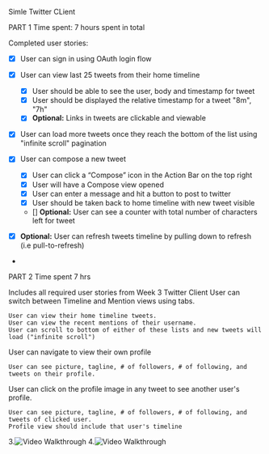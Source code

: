 Simle Twitter CLient


PART 1 Time spent: 7 hours spent in total

Completed user stories:
- [X] User can sign in using OAuth login flow
- [X] User can view last 25 tweets from their home timeline

   - [X] User should be able to see the user, body and timestamp for tweet
   - [X] User should be displayed the relative timestamp for a tweet "8m", "7h"
   - [X] <b>Optional:</b> Links in tweets are clickable and viewable

- [X] User can load more tweets once they reach the bottom of the list using "infinite scroll" pagination
- [X] User can compose a new tweet

    - [X] User can click a “Compose” icon in the Action Bar on the top right
    - [X] User will have a Compose view opened
    - [X] User can enter a message and hit a button to post to twitter
    - [X] User should be taken back to home timeline with new tweet visible
    - [] <b>Optional:</b> User can see a counter with total number of characters left for tweet

- [X] <b>Optional:</b> User can refresh tweets timeline by pulling down to refresh (i.e pull-to-refresh)
- 

PART 2 Time spent 7 hrs

Includes all required user stories from Week 3 Twitter Client
User can switch between Timeline and Mention views using tabs.

    User can view their home timeline tweets.
    User can view the recent mentions of their username.
    User can scroll to bottom of either of these lists and new tweets will load ("infinite scroll")
    

User can navigate to view their own profile

    User can see picture, tagline, # of followers, # of following, and tweets on their profile.

User can click on the profile image in any tweet to see another user's profile.

    User can see picture, tagline, # of followers, # of following, and tweets of clicked user.
    Profile view should include that user's timeline

3.![Video Walkthrough](simpletwitter.gif)
4.![Video Walkthrough](simpletwitter2.gif)

